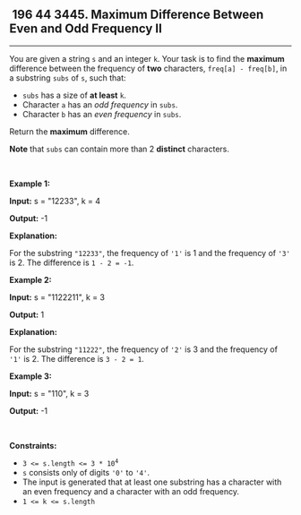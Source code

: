 <h2> 196 44
3445. Maximum Difference Between Even and Odd Frequency II</h2><hr><div><p>You are given a string <code>s</code> and an integer <code>k</code>. Your task is to find the <strong>maximum</strong> difference between the frequency of <strong>two</strong> characters, <code>freq[a] - freq[b]</code>, in a <span data-keyword="substring">substring</span> <code>subs</code> of <code>s</code>, such that:</p>

<ul>
	<li><code>subs</code> has a size of <strong>at least</strong> <code>k</code>.</li>
	<li>Character <code>a</code> has an <em>odd frequency</em> in <code>subs</code>.</li>
	<li>Character <code>b</code> has an <em>even frequency</em> in <code>subs</code>.</li>
</ul>

<p>Return the <strong>maximum</strong> difference.</p>

<p><strong>Note</strong> that <code>subs</code> can contain more than 2 <strong>distinct</strong> characters.</p>

<p>&nbsp;</p>
<p><strong class="example">Example 1:</strong></p>

<div class="example-block">
<p><strong>Input:</strong> <span class="example-io">s = "12233", k = 4</span></p>

<p><strong>Output:</strong> <span class="example-io">-1</span></p>

<p><strong>Explanation:</strong></p>

<p>For the substring <code>"12233"</code>, the frequency of <code>'1'</code> is 1 and the frequency of <code>'3'</code> is 2. The difference is <code>1 - 2 = -1</code>.</p>
</div>

<p><strong class="example">Example 2:</strong></p>

<div class="example-block">
<p><strong>Input:</strong> <span class="example-io">s = "1122211", k = 3</span></p>

<p><strong>Output:</strong> <span class="example-io">1</span></p>

<p><strong>Explanation:</strong></p>

<p>For the substring <code>"11222"</code>, the frequency of <code>'2'</code> is 3 and the frequency of <code>'1'</code> is 2. The difference is <code>3 - 2 = 1</code>.</p>
</div>

<p><strong class="example">Example 3:</strong></p>

<div class="example-block">
<p><strong>Input:</strong> <span class="example-io">s = "110", k = 3</span></p>

<p><strong>Output:</strong> <span class="example-io">-1</span></p>
</div>

<p>&nbsp;</p>
<p><strong>Constraints:</strong></p>

<ul>
	<li><code>3 &lt;= s.length &lt;= 3 * 10<sup>4</sup></code></li>
	<li><code>s</code> consists only of digits <code>'0'</code> to <code>'4'</code>.</li>
	<li>The input is generated that at least one substring has a character with an even frequency and a character with an odd frequency.</li>
	<li><code>1 &lt;= k &lt;= s.length</code></li>
</ul>
</div>